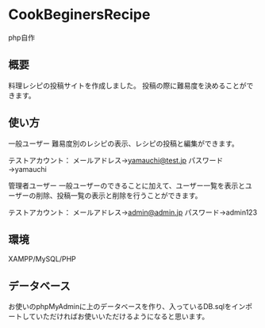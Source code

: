 # CookBeginersRecipe
php自作

## 概要
料理レシピの投稿サイトを作成しました。
投稿の際に難易度を決めることができます。


## 使い方
一般ユーザー
難易度別のレシピの表示、レシピの投稿と編集ができます。

テストアカウント：
メールアドレス→yamauchi@test.jp
パスワード→yamauchi

管理者ユーザー
一般ユーザーのできることに加えて、ユーザー一覧を表示とユーザーの削除、投稿一覧の表示と削除を行うことができます。

テストアカウント：
メールアドレス→admin@admin.jp
パスワード→admin123

## 環境
XAMPP/MySQL/PHP

## データベース
お使いのphpMyAdminに上のデータベースを作り、入っているDB.sqlをインポートしていただければお使いいただけるようになると思います。
